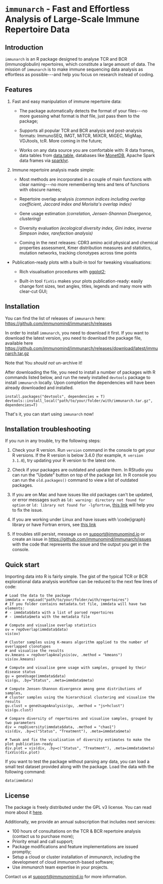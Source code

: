 # `immunarch` - Fast and Effortless Analysis of Large-Scale Immune Repertoire Data

## Introduction
`immunarch` is an R package designed to analyse TCR and BCR (immunoglobulin) repertoires, which constitute a large amount of data. The mission of `immunarch` is to make immune sequencing data analysis as effortless as possible---and help you focus on research instead of coding.

## Features
1. Fast and easy manipulation of immune repertoire data:

    + The package automatically detects the format of your files---no more guessing what format is *that* file, just pass them to the package;
  
    + Supports all popular TCR and BCR analysis and post-analysis formats: ImmunoSEQ, IMGT, MiTCR, MiXCR, MiGEC, MigMap, VDJtools, tcR. More coming in the future;

    + Works on any data source you are comfortable with: R data frames, data tables from [data.table](http://r-datatable.com), databases like [MonetDB](https://github.com/MonetDB), Apache Spark data frames via [sparklyr](https://spark.rstudio.com/).

2. Immune repertoire analysis made simple:

    + Most methods are incorporated in a couple of main functions with clear naming---no more remembering tens and tens of functions with obscure names;

    + Repertoire overlap analysis *(common indices including overlap coefficient, Jaccard index and Morisita's overlap index)*
  
    + Gene usage estimation *(correlation, Jensen-Shannon Divergence, clustering)*

    + Diversity evaluation *(ecological diversity index, Gini index, inverse Simpson index, rarefaction analysis)*

    + Coming in the next releases: CDR3 amino acid physical and chemical properties assessment, Kmer distribution measures and statistics, mutation networks, tracking clonotypes across time points

- Publication-ready plots with a built-in tool for tweaking visualisations: 

    + Rich visualisation procedures with [ggplot2](https://ggplot2.tidyverse.org/);
  
    + Built-in tool `fixVis` makes your plots publication-ready: easily change font sizes, text angles, titles, legends and many more with clear-cut GUI;

## Installation
You can find the list of releases of `immunarch` here: https://github.com/immunomind/immunarch/releases

In order to install `immunarch`, you need to download it first. If you want to download the latest version, you need to download the package file, available here https://github.com/immunomind/immunarch/releases/download/latest/immunarch.tar.gz

Note that You *should not* un-archive it!

After downloading the file, you need to install a number of packages with R commands listed below, and run the newly installed `devtools` package to install `immunarch` locally. Upon completion the dependencies will have been already downloaded and installed.
```{r eval=FALSE}
install.packages("devtools", dependencies = T)
devtools::install_local("path/to/your/folder/with/immunarch.tar.gz", dependencies=T)
```

That's it, you can start using `immunarch` now!

## Installation troubleshooting
If you run in any trouble, try the following steps:

1. Check your R version. Run `version` command in the console to get your R versions. If the R version is below 3.4.0 (for example, `R version 3.1.0`), try updating your R version to the latest one.

2. Check if your packages are outdated and update them. In RStudio you can run the "Update" button on top of the package list. In R console you can run the `old.packages()` command to view a list of outdated packages.

3. If you are on Mac and have issues like old packages can't be updated, or error messages such as `ld: warning: directory not found for option` or `ld: library not found for -lgfortran`, [this link](https://thecoatlessprofessor.com/programming/rcpp-rcpparmadillo-and-os-x-mavericks--lgfortran-and--lquadmath-error/) will help you to fix the issue.

4. If you are working under Linux and have issues with \code{igraph} library or have 
Fortran errors, see [this link](https://ashokragavendran.wordpress.com/2017/10/24/error-installing-rigraph-unable-to-load-shared-object-igraph-so-libgfortran-so-4-cannot-open-shared-object-file-no-such-file-or-directory/)

5. If troubles still persist, message us on support@immunomind.io or create an issue in https://github.com/immunomind/immunarch/issues with the code that represents the issue and the output you get in the console.

## Quick start
Importing data into R is fairly simple. The gist of the typical TCR or BCR explorational data analysis workflow can be reduced to the next few lines of code:
```{r eval=FALSE}
# Load the data to the package
immdata = repLoad("path/to/your/folder/with/repertoires")
# If you folder contains metadata.txt file, immdata will have two elements:
# - immdata$data with a list of parsed repertoires
# - immdata$meta with the metadata file

# Compute and visualise overlap statistics
ov = repOverlap(immdata$data)
vis(ov)

# Cluster samples using K-means algorithm applied to the number of overlapped clonotypes
# and visualise the results
ov.kmeans = repOverlapAnalysis(ov, .method = "kmeans")
vis(ov.kmeans)

# Compute and visualise gene usage with samples, grouped by their disease status
gu = geneUsage(immdata$data)
vis(gu, .by="Status", .meta=immdata$meta)

# Compute Jensen-Shannon divergence among gene distributions of samples, 
# cluster samples using the hierarchical clustering and visualise the results
gu.clust = geneUsageAnalysis(gu, .method = "js+hclust")
vis(gu.clust)

# Compare diversity of repertoires and visualise samples, grouped by two parameters
div = repDiversity(immdata$data, .method = "chao1")
vis(div, .by=c("Status", "Treatment"), .meta=immdata$meta)

# Tweak and fix the visalisation of diversity estimates to make the plot publication-ready
div.plot = vis(div, .by=c("Status", "Treatment"), .meta=immdata$meta)
fixVis(div.plot)
```

If you want to test the package without parsing any data, you can load a small test dataset provided along with the package. Load the data with the following command:

```{r eval=FALSE}
data(immdata)
```

## License

The package is freely distributed under the GPL v3 license. You can read more about it [here](https://tldrlegal.com/license/gnu-general-public-license-v3-(gpl-3)).

Additionally, we provide an annual subscription that includes next services:

- 100 hours of consultations on the TCR & BCR repertoire analysis (contact us to purchase more);
- Priority email and call support;
- Package modifications and feature implementations are issued promptly; 
- Setup a cloud or cluster installation of *immunarch*, including the development of cloud *immunarch*-based software;
- Use *immunarch* team expertise in your projects.

Contact us at support@immunomind.io for more information.
